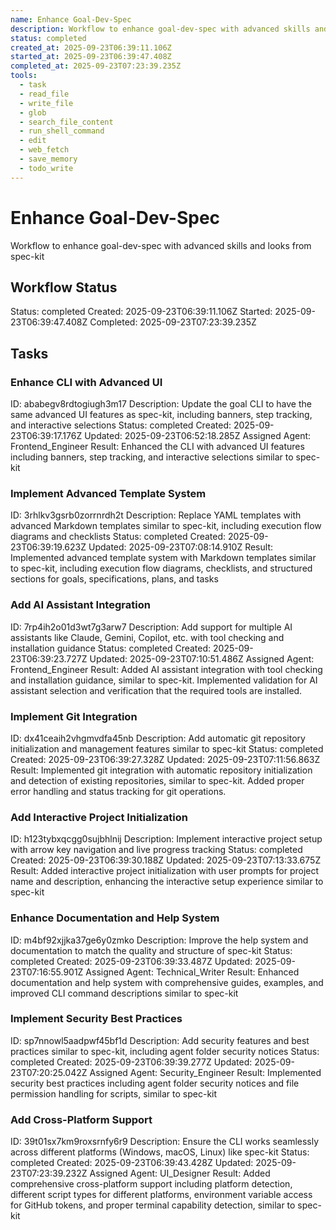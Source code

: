 ```yaml
---
name: Enhance Goal-Dev-Spec
description: Workflow to enhance goal-dev-spec with advanced skills and looks from spec-kit
status: completed
created_at: 2025-09-23T06:39:11.106Z
started_at: 2025-09-23T06:39:47.408Z
completed_at: 2025-09-23T07:23:39.235Z
tools:
  - task
  - read_file
  - write_file
  - glob
  - search_file_content
  - run_shell_command
  - edit
  - web_fetch
  - save_memory
  - todo_write
---
```


# Enhance Goal-Dev-Spec

Workflow to enhance goal-dev-spec with advanced skills and looks from spec-kit

## Workflow Status
Status: completed
Created: 2025-09-23T06:39:11.106Z
Started: 2025-09-23T06:39:47.408Z
Completed: 2025-09-23T07:23:39.235Z

## Tasks
### Enhance CLI with Advanced UI
ID: ababegv8rdtogiugh3m17
Description: Update the goal CLI to have the same advanced UI features as spec-kit, including banners, step tracking, and interactive selections
Status: completed
Created: 2025-09-23T06:39:17.176Z
Updated: 2025-09-23T06:52:18.285Z
Assigned Agent: Frontend_Engineer
Result: Enhanced the CLI with advanced UI features including banners, step tracking, and interactive selections similar to spec-kit

### Implement Advanced Template System
ID: 3rhlkv3gsrb0zorrnrdh2t
Description: Replace YAML templates with advanced Markdown templates similar to spec-kit, including execution flow diagrams and checklists
Status: completed
Created: 2025-09-23T06:39:19.623Z
Updated: 2025-09-23T07:08:14.910Z
Result: Implemented advanced template system with Markdown templates similar to spec-kit, including execution flow diagrams, checklists, and structured sections for goals, specifications, plans, and tasks

### Add AI Assistant Integration
ID: 7rp4ih2o01d3wt7g3arw7
Description: Add support for multiple AI assistants like Claude, Gemini, Copilot, etc. with tool checking and installation guidance
Status: completed
Created: 2025-09-23T06:39:23.727Z
Updated: 2025-09-23T07:10:51.486Z
Assigned Agent: Frontend_Engineer
Result: Added AI assistant integration with tool checking and installation guidance, similar to spec-kit. Implemented validation for AI assistant selection and verification that the required tools are installed.

### Implement Git Integration
ID: dx41ceaih2vhgmvdfa45nb
Description: Add automatic git repository initialization and management features similar to spec-kit
Status: completed
Created: 2025-09-23T06:39:27.328Z
Updated: 2025-09-23T07:11:56.863Z
Result: Implemented git integration with automatic repository initialization and detection of existing repositories, similar to spec-kit. Added proper error handling and status tracking for git operations.

### Add Interactive Project Initialization
ID: h123tybxqcgg0sujbhlnij
Description: Implement interactive project setup with arrow key navigation and live progress tracking
Status: completed
Created: 2025-09-23T06:39:30.188Z
Updated: 2025-09-23T07:13:33.675Z
Result: Added interactive project initialization with user prompts for project name and description, enhancing the interactive setup experience similar to spec-kit

### Enhance Documentation and Help System
ID: m4bf92xjjka37ge6y0zmko
Description: Improve the help system and documentation to match the quality and structure of spec-kit
Status: completed
Created: 2025-09-23T06:39:33.487Z
Updated: 2025-09-23T07:16:55.901Z
Assigned Agent: Technical_Writer
Result: Enhanced documentation and help system with comprehensive guides, examples, and improved CLI command descriptions similar to spec-kit

### Implement Security Best Practices
ID: sp7nnowl5aadpwf45bf1d
Description: Add security features and best practices similar to spec-kit, including agent folder security notices
Status: completed
Created: 2025-09-23T06:39:39.277Z
Updated: 2025-09-23T07:20:25.042Z
Assigned Agent: Security_Engineer
Result: Implemented security best practices including agent folder security notices and file permission handling for scripts, similar to spec-kit

### Add Cross-Platform Support
ID: 39t01sx7km9roxsrnfy6r9
Description: Ensure the CLI works seamlessly across different platforms (Windows, macOS, Linux) like spec-kit
Status: completed
Created: 2025-09-23T06:39:43.428Z
Updated: 2025-09-23T07:23:39.232Z
Assigned Agent: UI_Designer
Result: Added comprehensive cross-platform support including platform detection, different script types for different platforms, environment variable access for GitHub tokens, and proper terminal capability detection, similar to spec-kit

